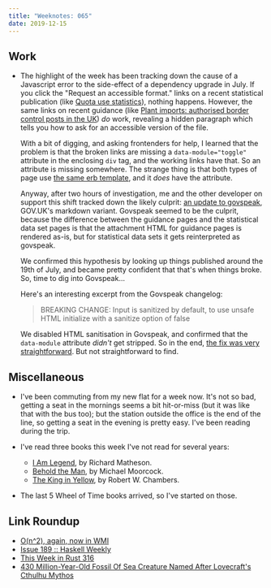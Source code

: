 ```yaml
---
title: "Weeknotes: 065"
date: 2019-12-15
---
```


## Work

- The highlight of the week has been tracking down the cause of a
  Javascript error to the side-effect of a dependency upgrade in July.
  If you click the "Request an accessible format." links on a recent
  statistical publication (like [Quota use statistics][]), nothing
  happens.  However, the same links on recent guidance (like [Plant
  imports: authorised border control posts in the UK][]) *do* work,
  revealing a hidden paragraph which tells you how to ask for an
  accessible version of the file.

  With a bit of digging, and asking frontenders for help, I learned
  that the problem is that the broken links are missing a
  `data-module="toggle"` attribute in the enclosing `div` tag, and the
  working links have that.  So an attribute is missing somewhere.  The
  strange thing is that both types of page use [the same erb
  template][], and it *does* have the attribute.

  Anyway, after two hours of investigation, me and the other developer
  on support this shift tracked down the likely culprit: [an update to
  govspeak][], GOV.UK's markdown variant.  Govspeak seemed to be the
  culprit, because the difference between the guidance pages and the
  statistical data set pages is that the attachment HTML for guidance
  pages is rendered as-is, but for statistical data sets it gets
  reinterpreted as govspeak.

  We confirmed this hypothesis by looking up things published around
  the 19th of July, and became pretty confident that that's when
  things broke.  So, time to dig into Govspeak...

  Here's an interesting excerpt from the Govspeak changelog:

  > BREAKING CHANGE: Input is sanitized by default, to use unsafe HTML
  > initialize with a sanitize option of false

  We disabled HTML sanitisation in Govspeak, and confirmed that the
  `data-module` attribute *didn't* get stripped.  So in the end, [the
  fix was very straightforward][].  But not straightforward to find.

[Quota use statistics]: https://www.gov.uk/government/statistical-data-sets/quota-use-statistics
[Plant imports: authorised border control posts in the UK]: https://www.gov.uk/government/publications/plant-imports-authorised-points-of-entry-to-the-uk
[the same erb template]: https://github.com/alphagov/whitehall/blob/56006c6f6ba033fbe450ef91d46204499e62e337/app/views/documents/_attachment.html.erb#L75-L87
[an update to govspeak]: https://github.com/alphagov/whitehall/pull/4913
[the fix was very straightforward]: https://github.com/alphagov/govspeak/pull/173

## Miscellaneous

- I've been commuting from my new flat for a week now.  It's not so
  bad, getting a seat in the mornings seems a bit hit-or-miss (but it
  was like that with the bus too); but the station outside the office
  is the end of the line, so getting a seat in the evening is pretty
  easy.  I've been reading during the trip.

- I've read three books this week I've not read for several years:
  - [I Am Legend][], by Richard Matheson.
  - [Behold the Man][], by Michael Moorcock.
  - [The King in Yellow][], by Robert W. Chambers.

- The last 5 Wheel of Time books arrived, so I've started on those.

[I Am Legend]: https://en.wikipedia.org/wiki/I_Am_Legend_(novel)
[Behold the Man]: https://en.wikipedia.org/wiki/Behold_the_Man_(novel)
[The King in Yellow]: https://en.wikipedia.org/wiki/The_King_in_Yellow

## Link Roundup

- [O(n^2), again, now in WMI](https://randomascii.wordpress.com/2019/12/08/on2-again-now-in-wmi/)
- [Issue 189 :: Haskell Weekly](https://haskellweekly.news/issue/189.html)
- [This Week in Rust 316](https://this-week-in-rust.org/blog/2019/12/10/this-week-in-rust-316/)
- [430 Million-Year-Old Fossil Of Sea Creature Named After Lovecraft's Cthulhu Mythos](https://www.forbes.com/sites/davidbressan/2019/04/10/430-million-year-old-fossil-of-sea-creature-named-after-lovecrafts-cthulhu-mythos/)
